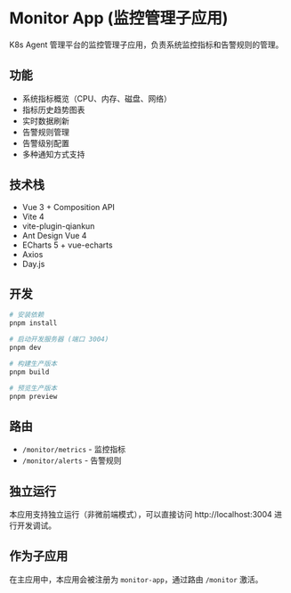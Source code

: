 # Monitor App (监控管理子应用)

K8s Agent 管理平台的监控管理子应用，负责系统监控指标和告警规则的管理。

## 功能

- 系统指标概览（CPU、内存、磁盘、网络）
- 指标历史趋势图表
- 实时数据刷新
- 告警规则管理
- 告警级别配置
- 多种通知方式支持

## 技术栈

- Vue 3 + Composition API
- Vite 4
- vite-plugin-qiankun
- Ant Design Vue 4
- ECharts 5 + vue-echarts
- Axios
- Day.js

## 开发

```bash
# 安装依赖
pnpm install

# 启动开发服务器 (端口 3004)
pnpm dev

# 构建生产版本
pnpm build

# 预览生产版本
pnpm preview
```

## 路由

- `/monitor/metrics` - 监控指标
- `/monitor/alerts` - 告警规则

## 独立运行

本应用支持独立运行（非微前端模式），可以直接访问 http://localhost:3004 进行开发调试。

## 作为子应用

在主应用中，本应用会被注册为 `monitor-app`，通过路由 `/monitor` 激活。
